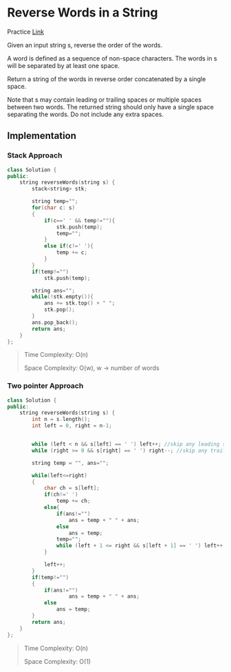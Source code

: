 # Reverse Words in a String

Practice [Link](https://leetcode.com/problems/reverse-words-in-a-string/description/)


Given an input string s, reverse the order of the words.

A word is defined as a sequence of non-space characters. The words in s will be separated by at least one space.

Return a string of the words in reverse order concatenated by a single space.

Note that s may contain leading or trailing spaces or multiple spaces between two words. The returned string should only have a single space separating the words. Do not include any extra spaces.


## Implementation

### Stack Approach

```cpp
class Solution {
public:
    string reverseWords(string s) {
        stack<string> stk;

        string temp="";
        for(char c: s)
        {
            if(c==' ' && temp!=""){
                stk.push(temp);
                temp="";
            }
            else if(c!=' '){
                temp += c;
            }
        }
        if(temp!="")
            stk.push(temp);

        string ans="";
        while(!stk.empty()){
            ans += stk.top() + " ";
            stk.pop();
        }
        ans.pop_back();
        return ans;
    }
};
```

> Time Complexity: O(n)
>
> Space Complexity: O(w), w -> number of words


### Two pointer Approach

```cpp
class Solution {
public:
    string reverseWords(string s) {
        int n = s.length();
        int left = 0, right = n-1;


        while (left < n && s[left] == ' ') left++; //skip any leading spaces
        while (right >= 0 && s[right] == ' ') right--; //skip any trailing spaces

        string temp = "", ans="";

        while(left<=right)
        {
            char ch = s[left];
            if(ch!=' ')
                temp += ch;
            else{
                if(ans!="")
                    ans = temp + " " + ans;
                else
                    ans = temp;
                temp="";
                while (left + 1 <= right && s[left + 1] == ' ') left++; // skip any extra spaces
            }

            left++;
        }
        if(temp!="")
        {
            if(ans!="")
                    ans = temp + " " + ans;
            else
                ans = temp;
        }
        return ans;
    }
};
```

> Time Complexity: O(n)
>
> Space Complexity: O(1)